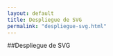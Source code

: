 ```yaml
---
layout: default
title: Despliegue de SVG
permalink: "despliegue-svg.html"
---
```

##Despliegue de SVG